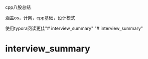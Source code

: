 cpp八股总结

涵盖os，计网，cpp基础，设计模式

使用typora阅读更佳"# interview_summary" 
"# interview_summary" 
# interview_summary
